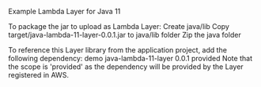
Example Lambda Layer for Java 11

To package the jar to upload as Lambda Layer:
Create java/lib
Copy target/java-lambda-11-layer-0.0.1.jar to java/lib folder
Zip the java folder

To reference this Layer library from the application project, add the following dependency:
		<dependency>
			<groupId>demo</groupId>
			<artifactId>java-lambda-11-layer</artifactId>
			<version>0.0.1</version>
			<scope>provided</scope>
		</dependency>
Note that the scope is 'provided' as the dependency will be provided by the Layer registered in AWS.		